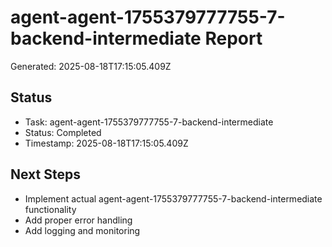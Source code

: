 # agent-agent-1755379777755-7-backend-intermediate Report

Generated: 2025-08-18T17:15:05.409Z

## Status
- Task: agent-agent-1755379777755-7-backend-intermediate
- Status: Completed
- Timestamp: 2025-08-18T17:15:05.409Z

## Next Steps
- Implement actual agent-agent-1755379777755-7-backend-intermediate functionality
- Add proper error handling
- Add logging and monitoring

